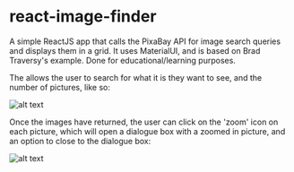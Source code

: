 # react-image-finder
A simple ReactJS app that calls the PixaBay API for image search queries and displays them in a grid. It uses MaterialUI, and is based on Brad Traversy's example. Done for educational/learning purposes.

The allows the user to search for what it is they want to see, and the number of pictures, like so:

![alt text](https://raw.githubusercontent.com/AtifFarooq/react-image-finder/master/search_functionality.jpg)

Once the images have returned, the user can click on the 'zoom' icon on each picture, which will open a dialogue box with a zoomed in picture, and an option to close to the dialogue box:

![alt text](https://raw.githubusercontent.com/AtifFarooq/react-image-finder/master/dialogue_box_close.jpg)
